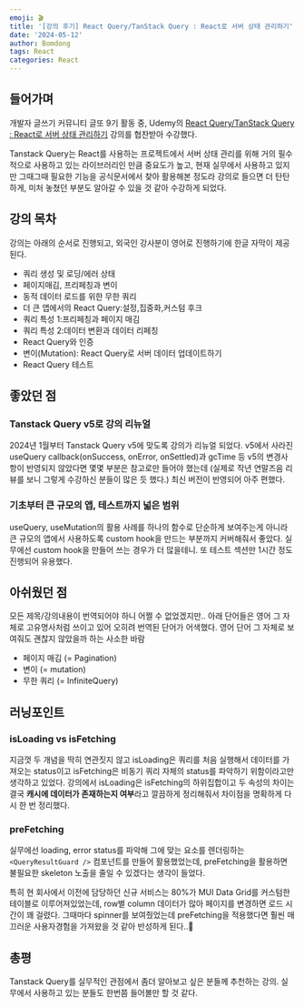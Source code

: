 ```yaml
---
emoji: 🎬
title: '[강의 후기] React Query/TanStack Query : React로 서버 상태 관리하기'
date: '2024-05-12'
author: Bomdong
tags: React
categories: React
---
```


## 들어가며

개발자 글쓰기 커뮤니티 글또 9기 활동 중, Udemy의 [React Query/TanStack Query : React로 서버 상태 관리하기](https://www.udemy.com/course/react-query-react/?couponCode=KEEPLEARNING) 강의를 협찬받아 수강했다.

Tanstack Query는 React를 사용하는 프로젝트에서 서버 상태 관리를 위해 거의 필수적으로 사용하고 있는 라이브러리인 만큼 중요도가 높고, 현재 실무에서 사용하고 있지만 그때그때 필요한 기능을 공식문서에서 찾아 활용해본 정도라 강의로 들으면 더 탄탄하게, 미처 놓쳤던 부분도 알아갈 수 있을 것 같아 수강하게 되었다.

## 강의 목차

강의는 아래의 순서로 진행되고, 외국인 강사분이 영어로 진행하기에 한글 자막이 제공된다.

- 쿼리 생성 및 로딩/에러 상태
- 페이지매김, 프리페칭과 변이
- 동적 데이터 로드를 위한 무한 쿼리
- 더 큰 앱에서의 React Query:설정,집중화,커스텀 후크
- 쿼리 특성 1:프리페칭과 페이지 매김
- 쿼리 특성 2:데이터 변환과 데이터 리페칭
- React Query와 인증
- 변이(Mutation): React Query로 서버 데이터 업데이트하기
- React Query 테스트

## 좋았던 점

### Tanstack Query v5로 강의 리뉴얼

2024년 1월부터 Tanstack Query v5에 맞도록 강의가 리뉴얼 되었다.
v5에서 사라진 useQuery callback(onSuccess, onError, onSettled)과 gcTime 등 v5의 변경사항이 반영되지 않았다면 몇몇 부분은 참고로만 들어야 했는데 (실제로 작년 연말즈음 리뷰를 보니 그렇게 수강하신 분들이 많은 듯 했다.) 최신 버전이 반영되어 아주 편했다.

### 기초부터 큰 규모의 앱, 테스트까지 넓은 범위

useQuery, useMutation의 활용 사례를 하나의 함수로 단순하게 보여주는게 아니라 큰 규모의 앱에서 사용하도록 custom hook을 만드는 부분까지 커버해줘서 좋았다. 실무에선 custom hook을 만들어 쓰는 경우가 더 많을테니. 또 테스트 섹션만 1시간 정도 진행되어 유용했다.

## 아쉬웠던 점

모든 제목/강의내용이 번역되어야 하니 어쩔 수 없었겠지만.. 아래 단어들은 영어 그 자체로 고유명사처럼 쓰이고 있어 오히려 번역된 단어가 어색했다. 영어 단어 그 자체로 보여줘도 괜찮지 않았을까 하는 사소한 바람

- 페이지 매김 (= Pagination)
- 변이 (= mutation)
- 무한 쿼리 (= InfiniteQuery)

## 러닝포인트

### isLoading vs isFetching

지금껏 두 개념을 딱히 연관짓지 않고 isLoading은 쿼리를 처음 실행해서 데이터를 가져오는 status이고 isFetching은 비동기 쿼리 자체의 status를 파악하기 위함이라고만 생각하고 있었다.
강의에서 isLoading은 isFetching의 하위집합이고 두 속성의 차이는 결국 **캐시에 데이터가 존재하는지 여부**라고 깔끔하게 정리해줘서 차이점을 명확하게 다시 한 번 정리했다.

### preFetching

실무에선 loading, error status를 파악해 그에 맞는 요소를 렌더링하는 `<QueryResultGuard />` 컴포넌트를 만들어 활용했었는데, preFetching을 활용하면 불필요한 skeleton 노출을 줄일 수 있겠다는 생각이 들었다.

특히 현 회사에서 이전에 담당하던 신규 서비스는 80%가 MUI Data Grid를 커스텀한 테이블로 이루어져있었는데, row별 column 데이터가 많아 페이지를 변경하면 로드 시간이 꽤 걸렸다. 그때마다 spinner를 보여줬었는데 preFetching을 적용했다면 훨씬 매끄러운 사용자경험을 가져왔을 것 같아 반성하게 된다..🤕

## 총평

Tanstack Query를 실무적인 관점에서 좀더 알아보고 싶은 분들께 추천하는 강의. 실무에서 사용하고 있는 분들도 한번쯤 들어볼만 할 것 같다.

```toc

```
